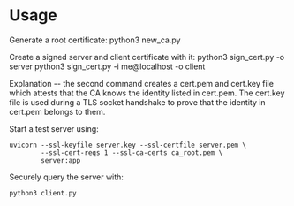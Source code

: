 # Usage

Generate a root certificate:
    python3 new_ca.py

Create a signed server and client certificate with it:
    python3 sign_cert.py -o server
    python3 sign_cert.py -i me@localhost -o client

Explanation -- the second command creates a cert.pem and cert.key
file which attests that the CA knows the identity listed in cert.pem.
The cert.key file is used during a TLS socket handshake to prove
that the identity in cert.pem belongs to them.

Start a test server using:

```
uvicorn --ssl-keyfile server.key --ssl-certfile server.pem \
        --ssl-cert-reqs 1 --ssl-ca-certs ca_root.pem \
        server:app
```

Securely query the server with:

    python3 client.py
